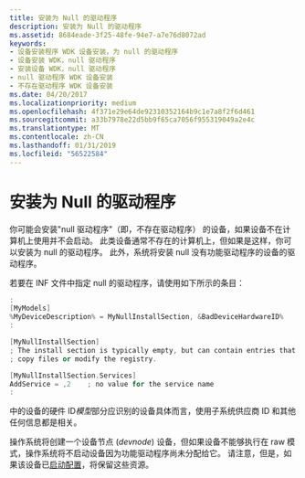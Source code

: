```yaml
---
title: 安装为 Null 的驱动程序
description: 安装为 Null 的驱动程序
ms.assetid: 8684eade-3f25-48fe-94e7-a7e76d8072ad
keywords:
- 设备安装程序 WDK 设备安装，为 null 的驱动程序
- 设备安装 WDK，null 驱动程序
- 安装设备 WDK，null 驱动程序
- null 驱动程序 WDK 设备安装
- 不存在驱动程序 WDK 设备安装
ms.date: 04/20/2017
ms.localizationpriority: medium
ms.openlocfilehash: 4f371e29e64de92310352164b9c1e7a8f2f6d461
ms.sourcegitcommit: a33b7978e22d5bb9f65ca7056f955319049a2e4c
ms.translationtype: MT
ms.contentlocale: zh-CN
ms.lasthandoff: 01/31/2019
ms.locfileid: "56522584"
---
```

# <a name="installing-a-null-driver"></a>安装为 Null 的驱动程序





你可能会安装"null 驱动程序"（即，不存在驱动程序） 的设备，如果设备不在计算机上使用并不会启动。 此类设备通常不存在的计算机上，但如果是这样，你可以安装为 null 的驱动程序。 此外，系统将安装 null 没有功能驱动程序的设备的驱动程序。

若要在 INF 文件中指定 null 的驱动程序，请使用如下所示的条目：

```cpp
:
[MyModels]
%MyDeviceDescription% = MyNullInstallSection, &BadDeviceHardwareID%
:

[MyNullInstallSection]
; The install section is typically empty, but can contain entries that
; copy files or modify the registry.

[MyNullInstallSection.Services]
AddService = ,2    ; no value for the service name
:
```

中的设备的硬件 ID*模型*部分应识别的设备具体而言，使用子系统供应商 ID 和其他任何信息都是相关。

操作系统将创建一个设备节点 (*devnode*) 设备，但如果设备不能够执行在 raw 模式，操作系统将不启动设备因为功能驱动程序尚未分配给它。 请注意，但是，如果该设备已[启动配置](https://msdn.microsoft.com/library/windows/hardware/ff547012#logical-configuration-types-for-resource-lists)，将保留这些资源。

 

 






